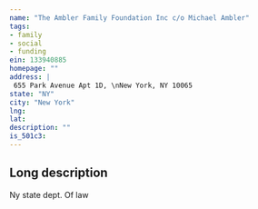 ```yaml
---
name: "The Ambler Family Foundation Inc c/o Michael Ambler"
tags:
- family
- social
- funding
ein: 133940885
homepage: ""
address: |
 655 Park Avenue Apt 1D, \nNew York, NY 10065
state: "NY"
city: "New York"
lng: 
lat: 
description: ""
is_501c3: 
---
```


## Long description

Ny state dept. Of law
